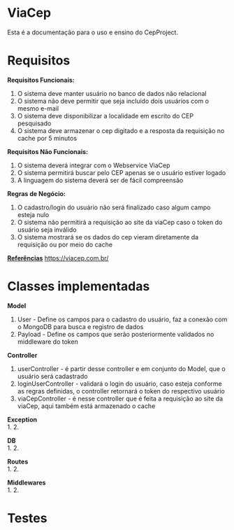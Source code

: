 # ViaCep
Esta é a documentação para o uso e ensino do CepProject.

# Requisitos
<b>Requisitos Funcionais:</b> <br>
1. O sistema deve manter usuário no banco de dados não relacional<br>
2. O sistema não deve permitir que seja incluído dois usuários com o mesmo e-mail <br>
3. O sistema deve disponibilizar a localidade em escrito do CEP pesquisado <br>
4. O sistema deve armazenar o cep digitado e a resposta da requisição no cache por 5 minutos<br>

<b>Requisitos Não Funcionais:</b> <br>
1. O sistema deverá integrar com o Webservice ViaCep <br>
2. O sistema permitirá buscar pelo CEP apenas se o usuário estiver logado <br>
3. A linguagem do sistema deverá ser de fácil compreensão <br>

<b>Regras de Negócio:</b> <br>
1. O cadastro/login do usuário não será finalizado caso algum campo esteja nulo  <br>
2. O sistema não permitirá a requisição ao site da viaCep caso o token do usuário seja inválido <br>
3. O sistema mostrará se os dados do cep vieram diretamente da requisição ou por meio do cache <br>

<u><b>Referências</b></u>
https://viacep.com.br/

# Classes implementadas

<b>Model</b> <br>
1. User - Define os campos para o cadastro do usuário, faz a conexão com o MongoDB para busca e registro de dados<br>
2. Payload - Define os campos que serão posteriormente validados no middleware do token<br>

<b>Controller</b> <br>
1. userController - é partir desse controller e em conjunto do Model, que o usuário será cadastrado<br>
2. loginUserController - validará o login do usuário, caso esteja conforme as regras definidas, o controller retornará o token do respectivo usuário<br>
3. viaCepController - é nesse controller que é feita a requisição ao site da viaCep, aqui também está armazenado o cache<br>

<b>Exception</b> <br>
1. 
2. 

<b>DB</b> <br>
1. 
2. 

<b>Routes</b> <br>
1. 
2. 

<b>Middlewares</b> <br>
1. 
2. 


# Testes
